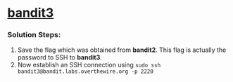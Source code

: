 # [bandit3](https://overthewire.org/wargames/bandit/bandit3.html)

### Solution Steps:

1. Save the flag which was obtained from **bandit2**. This flag is actually the password to SSH to **bandit3**.
2. Now establish an SSH connection using `sudo ssh bandit3@bandit.labs.overthewire.org -p 2220`


